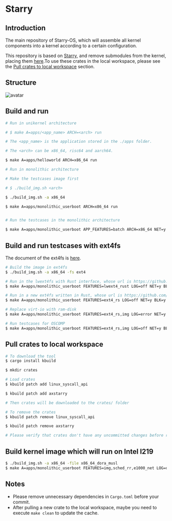 # Starry

## Introduction

The main repository of Starry-OS, which will assemble all kernel components into a kernel according to a certain configuration.

This repository is based on [Starry](https://github.com/Arceos-monolithic/Starry), and remove submodules from the kernel, placing them [here](https://github.com/orgs/Starry-OS/repositories).To use these crates in the local workspace, please see the [Pull crates to local workspace](#pull-crates-to-local-workspace) section.

## Structure

![avatar](./doc/figures/Starry.svg)

## Build and run

```sh
# Run in unikernel architecture

# $ make A=apps/<app_name> ARCH=<arch> run

# The <app_name> is the application stored in the ./apps folder.

# The <arch> can be x86_64, risc64 and aarch64.

$ make A=apps/helloworld ARCH=x86_64 run

# Run in monolithic architecture

# Make the testcases image first

# $ ./build_img.sh <arch>

$ ./build_img.sh -a x86_64

$ make A=apps/monolithic_userboot ARCH=x86_64 run


# Run the testcases in the monolithic architecture

$ make A=apps/monolithic_userboot APP_FEATURES=batch ARCH=x86_64 NET=y BLK=y run
```

## Build and run testcases with ext4fs
The document of the ext4fs is [here](./doc/ext4fs.md).
```sh
# Build the image in ext4fs
$ ./build_img.sh -a x86_64 -fs ext4

# Run in the lwext4fs with Rust interface, whose url is https://github.com/elliott10/lwext4_rust.
$ make A=apps/monolithic_userboot FEATURES=lwext4_rust LOG=off NET=y BLK=y ACCEL=n run

# Run in a new ext4fs written in Rust, whose url is https://github.com/yuoo655/ext4_rs.
$ make A=apps/monolithic_userboot FEATURES=ext4_rs LOG=off NET=y BLK=y ACCEL=n run

# Replace virt-io with ram-disk
$ make A=apps/monolithic_userboot FEATURES=ext4_rs,img LOG=error NET=y BLK=y ARCH=x86_64 ACCEL=n run

# Run testcases for OSCOMP
$ make A=apps/monolithic_userboot FEATURES=ext4_rs,img LOG=off NET=y BLK=y ACCEL=n run APP_FEATURES=batch
```

## Pull crates to local workspace

```sh
# To download the tool
$ cargo install kbuild

$ mkdir crates

# Load crates
$ kbuild patch add linux_syscall_api

$ kbuild patch add axstarry

# Then crates will be downloaded to the crates/ folder

# To remove the crates
$ kbuild patch remove linux_syscall_api

$ kbuild patch remove axstarry

# Please verify that crates don't have any uncommitted changes before removing them.

```

## Build kernel image which will run on Intel I219
```sh
$ ./build_img.sh -a x86_64 -file x86_64_dora_musl
$ make A=apps/monolithic_userboot FEATURES=img,sched_rr,e1000_net LOG=debug ACCEL=n APP_FEATURES=batch NET=y BLK=y PLATFORM=x86_64-pc-oslab build
```

## Notes

- Please remove unnecessary dependencies in `Cargo.toml` before your commit.
- After pulling a new crate to the local workspace, maybe you need to execute `make clean` to update the cache.

